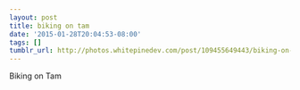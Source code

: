 ```yaml
---
layout: post
title: biking on tam
date: '2015-01-28T20:04:53-08:00'
tags: []
tumblr_url: http://photos.whitepinedev.com/post/109455649443/biking-on-tam
---
```

Biking on Tam
